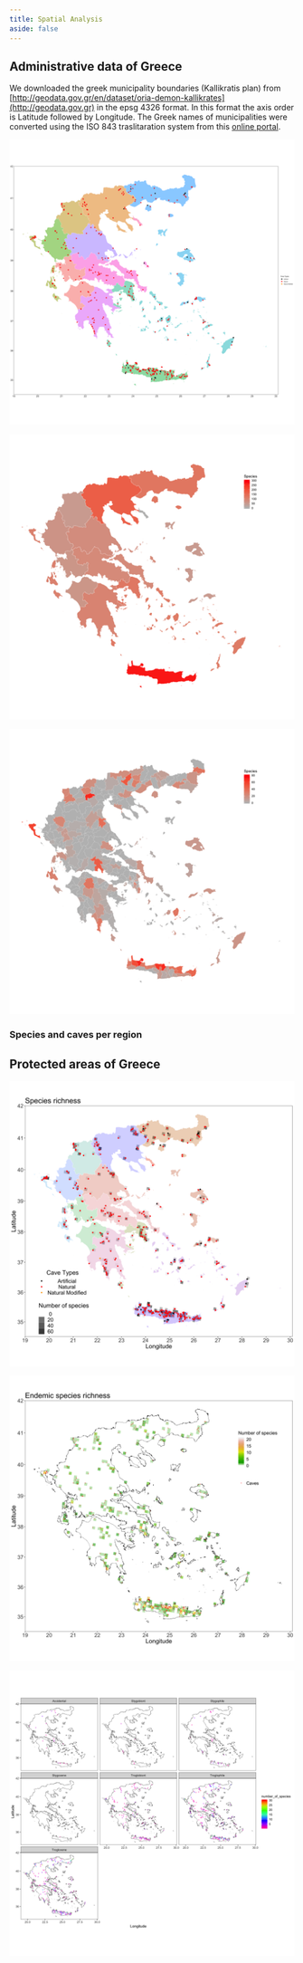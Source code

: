 ```yaml
---
title: Spatial Analysis
aside: false
---
```


## Administrative data of Greece

We downloaded the greek municipality boundaries (Kallikratis plan) from [http://geodata.gov.gr/en/dataset/oria-demon-kallikrates](http://geodata.gov.gr) in the epsg 4326 format. In this format the axis order is Latitude followed by Longitude. 
The Greek names of municipalities were converted using the ISO 843 traslitaration system from this [online portal](http://www.passport.gov.gr/elot-743.html).


![Regions with caves coordinates in Greece.](/assets/Plots/caves_in_region_no_text_color.png)

![Cave fauna distribution in Greece.](/assets/Plots/species_spatial_dist_per_region_no_text.png)

![Species sampled per municipality in Greece](/assets/Plots/species_spatial_dist_per_municipality_no_text.png)


### Species and caves per region

## Protected areas of Greece

![Species abundance in Greece](/assets/Plots/map_greece_plot_lines_grid_species.png)

![Endemic species abundance in Greece](/assets/Plots/map_greece_plot_lines_grid_endemic_species.png)

![Species abundance in Greece in respect to their classification](/assets/Plots/map_greece_plot_lines_grid_species_classification.png)

